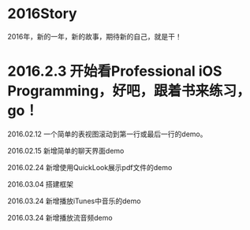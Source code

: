 # 2016Story
2016年，新的一年，新的故事，期待新的自己，就是干！

# 2016.2.3 开始看Professional iOS Programming，好吧，跟着书来练习，go！

2016.02.12 一个简单的表视图滚动到第一行或最后一行的demo。

2016.02.15 新增简单的聊天界面demo

2016.02.24 新增使用QuickLook展示pdf文件的demo

2016.03.04 搭建框架

2016.03.24 新增播放iTunes中音乐的demo

2016.03.24 新增播放流音频demo
